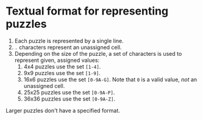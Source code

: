 # Textual format for representing puzzles

1. Each puzzle is represented by a single line.
1. `.` characters represent an unassigned cell.
1. Depending on the size of the puzzle, a set of characters is used to represent given, assigned values:
   1. 4x4 puzzles use the set `[1-4]`.
   1. 9x9 puzzles use the set `[1-9]`.
   1. 16x6 puzzles use the set `[0-9A-G]`. Note that `0` is a valid value, _not_ an unassigned cell.
   1. 25x25 puzzles use the set `[0-9A-P]`.
   1. 36x36 puzzles use the set `[0-9A-Z]`.

Larger puzzles don't have a specified format.
